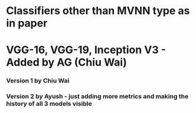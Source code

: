 # Classifiers other than MVNN type as in paper

# VGG-16, VGG-19, Inception V3 - Added by AG (Chiu Wai)

### Version 1 by Chiu Wai
### Version 2 by Ayush - just adding more metrics and making the history of all 3 models visible

